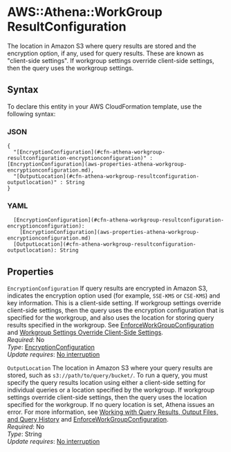 # AWS::Athena::WorkGroup ResultConfiguration<a name="aws-properties-athena-workgroup-resultconfiguration"></a>

The location in Amazon S3 where query results are stored and the encryption option, if any, used for query results\. These are known as "client\-side settings"\. If workgroup settings override client\-side settings, then the query uses the workgroup settings\.

## Syntax<a name="aws-properties-athena-workgroup-resultconfiguration-syntax"></a>

To declare this entity in your AWS CloudFormation template, use the following syntax:

### JSON<a name="aws-properties-athena-workgroup-resultconfiguration-syntax.json"></a>

```
{
  "[EncryptionConfiguration](#cfn-athena-workgroup-resultconfiguration-encryptionconfiguration)" : [EncryptionConfiguration](aws-properties-athena-workgroup-encryptionconfiguration.md),
  "[OutputLocation](#cfn-athena-workgroup-resultconfiguration-outputlocation)" : String
}
```

### YAML<a name="aws-properties-athena-workgroup-resultconfiguration-syntax.yaml"></a>

```
  [EncryptionConfiguration](#cfn-athena-workgroup-resultconfiguration-encryptionconfiguration): 
    [EncryptionConfiguration](aws-properties-athena-workgroup-encryptionconfiguration.md)
  [OutputLocation](#cfn-athena-workgroup-resultconfiguration-outputlocation): String
```

## Properties<a name="aws-properties-athena-workgroup-resultconfiguration-properties"></a>

`EncryptionConfiguration`  <a name="cfn-athena-workgroup-resultconfiguration-encryptionconfiguration"></a>
If query results are encrypted in Amazon S3, indicates the encryption option used \(for example, `SSE-KMS` or `CSE-KMS`\) and key information\. This is a client\-side setting\. If workgroup settings override client\-side settings, then the query uses the encryption configuration that is specified for the workgroup, and also uses the location for storing query results specified in the workgroup\. See [EnforceWorkGroupConfiguration](https://docs.aws.amazon.com/AWSCloudFormation/latest/UserGuide/aws-properties-athena-workgroup-workgroupconfigurationupdates.html#cfn-athena-workgroup-workgroupconfigurationupdates-enforceworkgroupconfiguration) and [Workgroup Settings Override Client\-Side Settings](https://docs.aws.amazon.com/athena/latest/ug/workgroups-settings-override.html)\.  
*Required*: No  
*Type*: [EncryptionConfiguration](aws-properties-athena-workgroup-encryptionconfiguration.md)  
*Update requires*: [No interruption](https://docs.aws.amazon.com/AWSCloudFormation/latest/UserGuide/using-cfn-updating-stacks-update-behaviors.html#update-no-interrupt)

`OutputLocation`  <a name="cfn-athena-workgroup-resultconfiguration-outputlocation"></a>
The location in Amazon S3 where your query results are stored, such as `s3://path/to/query/bucket/`\. To run a query, you must specify the query results location using either a client\-side setting for individual queries or a location specified by the workgroup\. If workgroup settings override client\-side settings, then the query uses the location specified for the workgroup\. If no query location is set, Athena issues an error\. For more information, see [Working with Query Results, Output Files, and Query History](https://docs.aws.amazon.com/athena/latest/ug/querying.html) and [EnforceWorkGroupConfiguration](https://docs.aws.amazon.com/AWSCloudFormation/latest/UserGuide/aws-properties-athena-workgroup-workgroupconfigurationupdates.html#cfn-athena-workgroup-workgroupconfigurationupdates-enforceworkgroupconfiguration)\.  
*Required*: No  
*Type*: String  
*Update requires*: [No interruption](https://docs.aws.amazon.com/AWSCloudFormation/latest/UserGuide/using-cfn-updating-stacks-update-behaviors.html#update-no-interrupt)